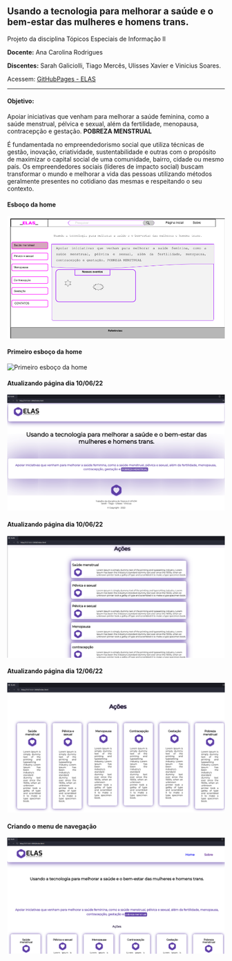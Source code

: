 ## Usando a tecnologia para melhorar a saúde e o bem-estar das mulheres e homens trans.

Projeto da disciplina Tópicos Especiais de Informação II 

**Docente:** Ana Carolina Rodrigues

**Discentes:** Sarah Galiciolli, Tiago Mercês, Ulisses Xavier e Vinicius Soares. 

Acessem: [GitHubPages - ELAS](https://tiagomerc.github.io/ELAS/)
_______________

#### Objetivo: 

Apoiar iniciativas que venham para melhorar a saúde feminina, como a saúde menstrual, pélvica e sexual, além da fertilidade, menopausa, contracepção e gestação. **POBREZA MENSTRUAL**

 É fundamentada no empreendedorismo social que utiliza técnicas de gestão, inovação, criatividade, sustentabilidade e outras com o propósito de maximizar o capital social de uma comunidade, bairro, cidade ou mesmo país. Os empreendedores sociais (líderes de impacto social) buscam transformar o mundo e melhorar a vida das pessoas utilizando métodos geralmente presentes no cotidiano das mesmas e respeitando o seu contexto. 

#### Esboço da home

![Esboço da home](imgs/print/home.png)

#### Primeiro esboço da home

![Primeiro esboço da home](imgs/print/primeiro%20esbo%C3%A7o.png)

#### Atualizando página dia 10/06/22

![Atualizando página 10/06/22](imgs/print/print11-06.png)

#### Atualizando página dia 10/06/22

![Organizando a página 11/06/22](imgs/print/print11-07.png)

#### Atualizando página dia 12/06/22

![Organizando a secão de ações da página 12/06/22](imgs/print/print12-06.png)

#### Criando o menu de navegação

![Criando o menu de navegação](imgs/print/print18-06.png)